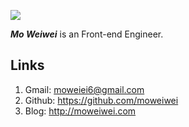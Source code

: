 ![](/img/moweiwei.png)

**_Mo Weiwei_** is an Front-end Engineer.


## Links

1. Gmail: moweiei6@gmail.com
1. Github: https://github.com/moweiwei
1. Blog: http://moweiwei.com
